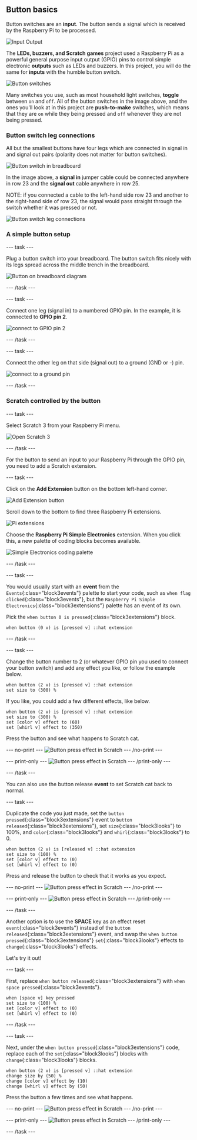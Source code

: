 ## Button basics

Button switches are an **input**. The button sends a signal which is received by the Raspberry Pi to be processed.

![Input Output](images/buttonBasics_inputOutput.png)

The **LEDs, buzzers, and Scratch games** project used a Raspberry Pi as a powerful general purpose input output (GPIO) pins to control simple electronic **outputs** such as LEDs and buzzers. In this project, you will do the same for **inputs** with the humble button switch.

![Button switches](images/buttonBasics_buttonSwitches.png)

Many switches you use, such as most household light switches, **toggle** between `on` and `off`. All of the button switches in the image above, and the ones you'll look at in this project are **push-to-make** switches, which means that they are `on` while they being pressed and `off` whenever they are not being pressed.

### Button switch leg connections

All but the smallest buttons have four legs which are connected in signal in and signal out pairs (polarity does not matter for button switches).

![Button switch in breadboard](images/buttonBasics_buttonInBB.png)

In the image above, a **signal in** jumper cable could be connected anywhere in row 23 and the **signal out** cable anywhere in row 25.

NOTE: if you connected a cable to the left-hand side row 23 and another to the right-hand side of row 23, the signal would pass straight through the switch whether it was pressed or not.

![Button switch leg connections](images/buttonBasics_buttonLegConnections.png)

### A simple button setup

--- task ---

Plug a button switch into your breadboard. The button switch fits nicely with its legs spread across the middle trench in the breadboard.

![Button on breadboard diagram](images/buttonBasics_buttonInBBdiagram.png)

--- /task ---

--- task ---

Connect one leg (signal in) to a numbered GPIO pin. In the example, it is connected to **GPIO pin 2**.

![connect to GPIO pin 2](images/buttonBasics_buttonToGpio2.png)

--- /task ---

--- task ---

Connect the other leg on that side (signal out) to a ground (GND or -) pin.

![connect to a ground pin](images/buttonBasics_buttonToGround.png)

--- /task ---

### Scratch controlled by the button

--- task ---

Select Scratch 3 from your Raspberry Pi menu.

![Open Scratch 3](images/codeLED_openScratch3.png)

--- /task ---

For the button to send an input to your Raspberry Pi through the GPIO pin, you need to add a Scratch extension.

--- task ---

Click on the **Add Extension** button on the bottom left-hand corner.

![Add Extension button](images/codeLED_addExtensionButton.png)

Scroll down to the bottom to find three Raspberry Pi extensions.

![Pi extensions](images/codeLED_PiExtensions.png)

Choose the **Raspberry Pi Simple Electronics** extension. When you click this, a new palette of coding blocks becomes available.

![Simple Electronics coding palette](images/codeLED_simpleElectronicsPalette.png)

--- /task ---

--- task ---

You would usually start with an **event** from the `Events`{:class="block3events"} palette to start your code, such as `when flag clicked`{:class="block3events"}, but the `Raspberry Pi Simple Electronics`{:class="block3extensions"} palette has an event of its own.

Pick the `when button 0 is pressed`{:class="block3extensions"} block.

```blocks3
when button (0 v) is [pressed v] ::hat extension
```

--- /task ---

--- task ---

Change the button number to 2 (or whatever GPIO pin you used to connect your button switch) and add any effect you like, or follow the example below.

```blocks3
when button (2 v) is [pressed v] ::hat extension
set size to (300) %
```

If you like, you could add a few different effects, like below.

```blocks3
when button (2 v) is [pressed v] ::hat extension
set size to (300) %
set [color v] effect to (60)
set [whirl v] effect to (350)
```

Press the button and see what happens to Scratch cat.

--- no-print ---
![Button press effect in Scratch](images/buttonBasics_scratchEffect1.gif)
--- /no-print ---

--- print-only ---
![Button press effect in Scratch](images/buttonBasics_scratchEffect1.png)
--- /print-only ---

--- /task ---

You can also use the button release **event** to set Scratch cat back to normal.

--- task ---

Duplicate the code you just made, set the `button pressed`{:class="block3extensions"} event to `button released`{:class="block3extensions"}, set `size`{:class="block3looks"} to 100%, and `color`{:class="block3looks"} and `whirl`{:class="block3looks"} to 0.

```blocks3
when button (2 v) is [released v] ::hat extension
set size to (100) %
set [color v] effect to (0)
set [whirl v] effect to (0)
```

Press and release the button to check that it works as you expect.

--- no-print ---
![Button press effect in Scratch](images/buttonBasics_scratchEffect2.gif)
--- /no-print ---

--- print-only ---
![Button press effect in Scratch](images/buttonBasics_scratchEffect2.png)
--- /print-only ---

--- /task ---

Another option is to use the **SPACE** key as an effect reset `event`{:class="block3events"} instead of the `button released`{:class="block3extensions"} event, and swap the `when button pressed`{:class="block3extensions"} `set`{:class="block3looks"} effects to `change`{:class="block3looks"} effects.

Let's try it out!

--- task ---

First, replace `when button released`{:class="block3extensions"} with `when space pressed`{:class="block3events"}.

```blocks3
when [space v] key pressed
set size to (100) %
set [color v] effect to (0)
set [whirl v] effect to (0)
```
--- /task ---

--- task ---

Next, under the `when button pressed`{:class="block3extensions"} code, replace each of the `set`{:class="block3looks"} blocks with `change`{:class="block3looks"} blocks.

```blocks3
when button (2 v) is [pressed v] ::hat extension
change size by (50) %
change [color v] effect by (10)
change [whirl v] effect by (50)
```

Press the button a few times and see what happens.

--- no-print ---
![Button press effect in Scratch](images/buttonBasics_scratchEffect3.gif)
--- /no-print ---

--- print-only ---
![Button press effect in Scratch](images/buttonBasics_scratchEffect3.png)
--- /print-only ---

--- /task ---
